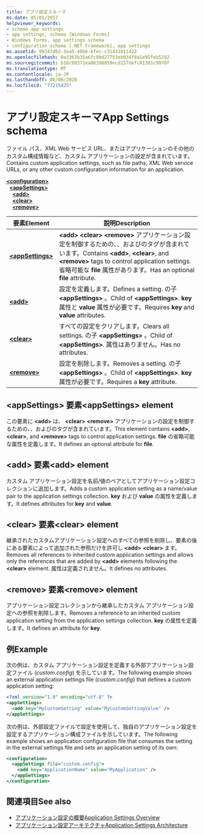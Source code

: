 ```yaml
---
title: アプリ設定スキーマ
ms.date: 05/01/2017
helpviewer_keywords:
- schema app settings
- app settings, schema [Windows Forms]
- Windows Forms, app settings schema
- configuration schema [.NET Framework], app settings
ms.assetid: 99347d62-3ea5-40b6-bfec-c31431011422
ms.openlocfilehash: 0a3363b35a6fc8bd27753eb034f8a1e95feb5292
ms.sourcegitcommit: b16c00371ea06398859ecd157defc81301c9070f
ms.translationtype: MT
ms.contentlocale: ja-JP
ms.lasthandoff: 06/06/2020
ms.locfileid: "77215425"
---
```

# <a name="app-settings-schema"></a><span data-ttu-id="e158e-102">アプリ設定スキーマ</span><span class="sxs-lookup"><span data-stu-id="e158e-102">App Settings schema</span></span>

<span data-ttu-id="e158e-103">ファイル パス、XML Web サービス URL、またはアプリケーションのその他のカスタム構成情報など、カスタム アプリケーションの設定が含まれています。</span><span class="sxs-lookup"><span data-stu-id="e158e-103">Contains custom application settings, such as file paths, XML Web service URLs, or any other custom configuration information for an application.</span></span>

[**\<configuration>**](../configuration-element.md)\
&nbsp;&nbsp;[**\<appSettings>**](appsettings-element-for-configuration.md)\
&nbsp;&nbsp;&nbsp;&nbsp;[**\<add>**](add-element-for-appsettings.md)\
&nbsp;&nbsp;&nbsp;&nbsp;[**\<clear>**](clear-element-for-appsettings.md)\
&nbsp;&nbsp;&nbsp;&nbsp;[**\<remove>**](remove-element-for-appsettings.md)

| <span data-ttu-id="e158e-104">要素</span><span class="sxs-lookup"><span data-stu-id="e158e-104">Element</span></span> | <span data-ttu-id="e158e-105">説明</span><span class="sxs-lookup"><span data-stu-id="e158e-105">Description</span></span> |
| ------- | ----------- |
| [**\<appSettings>**](appsettings-element-for-configuration.md) | <span data-ttu-id="e158e-106">**\<add>** **\<clear>** **\<remove>** アプリケーション設定を制御するための、、およびのタグが含まれています。</span><span class="sxs-lookup"><span data-stu-id="e158e-106">Contains **\<add>**, **\<clear>**, and **\<remove>** tags to control application settings.</span></span> <span data-ttu-id="e158e-107">省略可能な **file** 属性があります。</span><span class="sxs-lookup"><span data-stu-id="e158e-107">Has an optional **file** attribute.</span></span> |
| [**\<add>**](add-element-for-appsettings.md) | <span data-ttu-id="e158e-108">設定を定義します。</span><span class="sxs-lookup"><span data-stu-id="e158e-108">Defines a setting.</span></span> <span data-ttu-id="e158e-109">の子 **\<appSettings>** 。</span><span class="sxs-lookup"><span data-stu-id="e158e-109">Child of **\<appSettings>**.</span></span> <span data-ttu-id="e158e-110">**key** 属性と **value** 属性が必要です。</span><span class="sxs-lookup"><span data-stu-id="e158e-110">Requires **key** and **value** attributes.</span></span> |
| [**\<clear>**](clear-element-for-appsettings.md) | <span data-ttu-id="e158e-111">すべての設定をクリアします。</span><span class="sxs-lookup"><span data-stu-id="e158e-111">Clears all settings.</span></span> <span data-ttu-id="e158e-112">の子 **\<appSettings>** 。</span><span class="sxs-lookup"><span data-stu-id="e158e-112">Child of **\<appSettings>**.</span></span> <span data-ttu-id="e158e-113">属性はありません。</span><span class="sxs-lookup"><span data-stu-id="e158e-113">Has no attributes.</span></span> |
| [**\<remove>**](remove-element-for-appsettings.md) | <span data-ttu-id="e158e-114">設定を削除します。</span><span class="sxs-lookup"><span data-stu-id="e158e-114">Removes a setting.</span></span> <span data-ttu-id="e158e-115">の子 **\<appSettings>** 。</span><span class="sxs-lookup"><span data-stu-id="e158e-115">Child of **\<appSettings>**.</span></span> <span data-ttu-id="e158e-116">**key** 属性が必要です。</span><span class="sxs-lookup"><span data-stu-id="e158e-116">Requires a **key** attribute.</span></span> |

## <a name="appsettings-element"></a><span data-ttu-id="e158e-117">\<appSettings> 要素</span><span class="sxs-lookup"><span data-stu-id="e158e-117">\<appSettings> element</span></span>

<span data-ttu-id="e158e-118">この要素に **\<add>** は、 **\<clear>** **\<remove>** アプリケーションの設定を制御するための、、およびのタグが含まれています。</span><span class="sxs-lookup"><span data-stu-id="e158e-118">This element contains **\<add>**, **\<clear>**, and **\<remove>** tags to control application settings.</span></span> <span data-ttu-id="e158e-119">**file** の省略可能な属性を定義します。</span><span class="sxs-lookup"><span data-stu-id="e158e-119">It defines an optional attribute for **file**.</span></span>

## <a name="add-element"></a><span data-ttu-id="e158e-120">\<add> 要素</span><span class="sxs-lookup"><span data-stu-id="e158e-120">\<add> element</span></span>

<span data-ttu-id="e158e-121">カスタム アプリケーション設定を名前/値のペアとしてアプリケーション設定コレクションに追加します。</span><span class="sxs-lookup"><span data-stu-id="e158e-121">Adds a custom application setting as a name/value pair to the application settings collection.</span></span> <span data-ttu-id="e158e-122">**key** および **value** の属性を定義します。</span><span class="sxs-lookup"><span data-stu-id="e158e-122">It defines attributes for **key** and **value**.</span></span>

## <a name="clear-element"></a><span data-ttu-id="e158e-123">\<clear> 要素</span><span class="sxs-lookup"><span data-stu-id="e158e-123">\<clear> element</span></span>

<span data-ttu-id="e158e-124">継承されたカスタムアプリケーション設定へのすべての参照を削除し、要素の後にある要素によって追加された参照だけを許可し **\<add>** **\<clear>** ます。</span><span class="sxs-lookup"><span data-stu-id="e158e-124">Removes all references to inherited custom application settings and allows only the references that are added by **\<add>** elements following the **\<clear>** element.</span></span> <span data-ttu-id="e158e-125">属性は定義されません。</span><span class="sxs-lookup"><span data-stu-id="e158e-125">It defines no attributes.</span></span>

## <a name="remove-element"></a><span data-ttu-id="e158e-126">\<remove> 要素</span><span class="sxs-lookup"><span data-stu-id="e158e-126">\<remove> element</span></span>

<span data-ttu-id="e158e-127">アプリケーション設定コレクションから継承したカスタム アプリケーション設定への参照を削除します。</span><span class="sxs-lookup"><span data-stu-id="e158e-127">Removes a reference to an inherited custom application setting from the application settings collection.</span></span> <span data-ttu-id="e158e-128">**key** の属性を定義します。</span><span class="sxs-lookup"><span data-stu-id="e158e-128">It defines an attribute for **key**.</span></span>

## <a name="example"></a><span data-ttu-id="e158e-129">例</span><span class="sxs-lookup"><span data-stu-id="e158e-129">Example</span></span>

<span data-ttu-id="e158e-130">次の例は、カスタム アプリケーション設定を定義する外部アプリケーション設定ファイル (*custom.config*) を示しています。</span><span class="sxs-lookup"><span data-stu-id="e158e-130">The following example shows an external application settings file (*custom.config*) that defines a custom application setting:</span></span>

```xml
<?xml version="1.0" encoding="utf-8" ?>
<appSettings>
  <add key="MyCustomSetting" value="MyCustomSettingValue" />
</appSettings>
```

<span data-ttu-id="e158e-131">次の例は、外部設定ファイルで設定を使用して、独自のアプリケーション設定を設定するアプリケーション構成ファイルを示しています。</span><span class="sxs-lookup"><span data-stu-id="e158e-131">The following example shows an application configuration file that consumes the setting in the external settings file and sets an application setting of its own:</span></span>

```xml
<configuration>
  <appSettings file="custom.config">
    <add key="ApplicationName" value="MyApplication" />
  </appSettings>
</configuration>
```

## <a name="see-also"></a><span data-ttu-id="e158e-132">関連項目</span><span class="sxs-lookup"><span data-stu-id="e158e-132">See also</span></span>

- [<span data-ttu-id="e158e-133">アプリケーション設定の概要</span><span class="sxs-lookup"><span data-stu-id="e158e-133">Application Settings Overview</span></span>](../../../winforms/advanced/application-settings-overview.md)
- [<span data-ttu-id="e158e-134">アプリケーション設定アーキテクチャ</span><span class="sxs-lookup"><span data-stu-id="e158e-134">Application Settings Architecture</span></span>](../../../winforms/advanced/application-settings-architecture.md)
